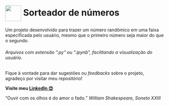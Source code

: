 <h1><img src="https://cdn-icons-png.flaticon.com/512/5736/5736412.png" width="50px" align="center"> Sorteador de números</h1>

Um projeto desenvolvido para trazer um número randômico em uma faixa especificada pelo usuário, mesmo que o primeiro número seja maior do que o segundo.

###### Arquivos com extensão ".py" ou ".ipynb", facilitando a visualização do usuário.

Fique à vontade para dar sugestões ou *feedbacks* sobre o projeto, agradeço por visitar meu repositório!

**Visite meu <a href="https://www.linkedin.com/in/henrique8825/" target="_blank">LinkedIn 😊</a>**

<q>Ouvir com os olhos é do amor o fado.</q> *William Shakespeare, Soneto XXIII*